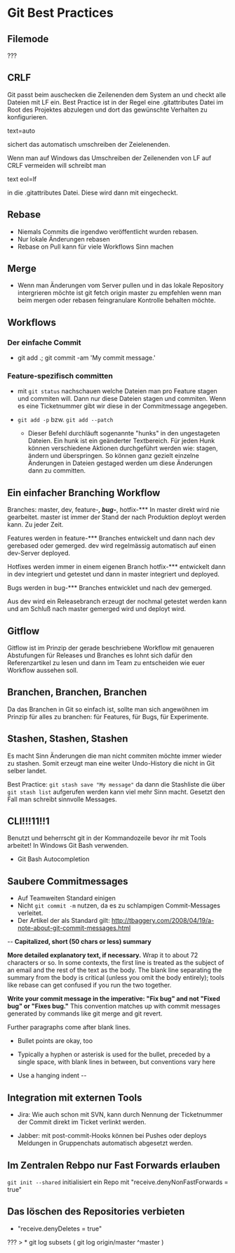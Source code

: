 # Git Best Practices

## Filemode
???

## CRLF
Git passt beim auschecken die Zeilenenden dem System an und checkt alle Dateien mit LF ein.
Best Practice ist in der Regel eine .gitattributes Datei im Root des Projektes abzulegen und dort das gewünschte Verhalten zu konfigurieren.

text=auto

sichert das automatisch umschreiben der Zeielenenden.

Wenn man auf Windows das Umschreiben der Zeilenenden von LF auf CRLF vermeiden will schreibt man

text eol=lf

in die .gitattributes Datei. Diese wird dann mit eingecheckt.

## Rebase

* Niemals Commits die irgendwo veröffentlicht wurden rebasen.
* Nur lokale Änderungen rebasen
* Rebase on Pull kann für viele Workflows Sinn machen

## Merge

* Wenn man Änderungen vom Server pullen und in das lokale Repository intergrieren möchte ist
git fetch origin master zu empfehlen wenn man beim mergen oder rebasen feingranulare Kontrolle behalten möchte.


## Workflows

### Der einfache Commit

* git add .; git commit -am 'My commit message.'

### Feature-spezifisch committen

* mit `git status` nachschauen welche Dateien man pro Feature stagen und commiten will. Dann nur diese Dateien stagen und commiten. Wenn es eine Ticketnummer gibt wir diese in der Commitmessage angegeben.

* `git add -p` bzw. `git add --patch`
   * Dieser Befehl durchläuft sogenannte "hunks" in den ungestageten Dateien. Ein hunk ist ein geänderter Textbereich. Für jeden Hunk können verschiedene Aktionen durchgeführt werden wie: stagen, ändern und überspringen. So können ganz gezielt einzelne Änderungen in Dateien gestaged werden um diese Änderungen dann zu committen.

## Ein einfacher Branching Workflow

Branches: master, dev, feature-***, bug-***, hotfix-***
In master direkt wird nie gearbeitet. master ist immer der Stand der nach Produktion deployt werden kann. Zu jeder Zeit.

Features werden in feature-*** Branches entwickelt und dann nach dev gerebased oder gemerged. dev wird regelmässig automatisch auf einen dev-Server deployed.

Hotfixes werden immer in einem eigenen Branch hotfix-*** entwickelt dann in dev integriert und getestet und dann in master integriert und deployed.

Bugs werden in bug-*** Branches entwicklet und nach dev gemerged.

Aus dev wird ein Releasebranch erzeugt der nochmal getestet werden kann und am Schluß nach master gemerged wird und deployt wird.

## Gitflow

Gitflow ist im Prinzip der gerade beschriebene Workflow mit genaueren Abstufungen für Releases und Branches es lohnt sich dafür den Referenzartikel zu lesen und dann im Team zu entscheiden wie euer Workflow aussehen soll.

## Branchen, Branchen, Branchen

Da das Branchen in Git so einfach ist, sollte man sich angewöhnen im Prinzip für alles zu branchen: für Features, für Bugs, für Experimente.

## Stashen, Stashen, Stashen

Es macht Sinn Änderungen die man nicht commiten möchte immer wieder zu stashen. Somit erzeugt man eine weiter Undo-History die nicht in Git selber landet.

Best Practice: `git stash save "My message"` da dann die Stashliste die über `git stash list` aufgerufen werden kann viel mehr Sinn macht. Gesetzt den Fall man schreibt sinnvolle Messages.

## CLI!!!11!!1

Benutzt und beherrscht git in der Kommandozeile bevor ihr mit Tools arbeitet!
In Windows Git Bash verwenden.

* Git Bash Autocompletion

## Saubere Commitmessages

* Auf Teamweiten Standard einigen
* Nicht `git commit -m` nutzen, da es zu schlampigen Commit-Messages verleitet.
* Der Artikel der als Standard gilt: http://tbaggery.com/2008/04/19/a-note-about-git-commit-messages.html

--
**Capitalized, short (50 chars or less) summary**

**More detailed explanatory text, if necessary.**  Wrap it to about 72
characters or so.  In some contexts, the first line is treated as the
subject of an email and the rest of the text as the body.  The blank
line separating the summary from the body is critical (unless you omit
the body entirely); tools like rebase can get confused if you run the
two together.

**Write your commit message in the imperative: "Fix bug" and not "Fixed bug"
or "Fixes bug."**  This convention matches up with commit messages generated
by commands like git merge and git revert.

Further paragraphs come after blank lines.

- Bullet points are okay, too

- Typically a hyphen or asterisk is used for the bullet, preceded by a
  single space, with blank lines in between, but conventions vary here

- Use a hanging indent
--


## Integration mit externen Tools
* Jira: Wie auch schon mit SVN, kann durch Nennung der Ticketnummer der Commit direkt im Ticket verlinkt werden.

* Jabber: mit post-commit-Hooks können bei Pushes oder deploys Meldungen in Gruppenchats automatisch abgesetzt werden.

## Im Zentralen Rebpo nur Fast Forwards erlauben
`git init --shared` initialisiert ein Repo mit "receive.denyNonFastForwards = true"

## Das löschen des Repositories verbieten
* "receive.denyDeletes = true"

??? > * git log subsets ( git log origin/master ^master )


